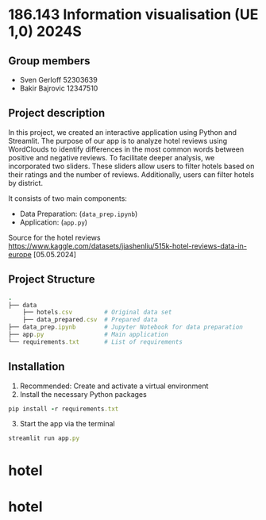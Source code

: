 # 186.143 Information visualisation (UE 1,0) 2024S

## Group members 
- Sven Gerloff 52303639
- Bakir Bajrovic 12347510

## Project description 
In this project, we created an interactive application using Python and Streamlit. The purpose of our app is to analyze 
hotel reviews using WordClouds to identify differences in the most common words between positive and negative reviews. 
To facilitate deeper analysis, we incorporated two sliders. These sliders allow users to filter hotels based on their 
ratings and the number of reviews. Additionally, users can filter hotels by district.

It consists of two main components:

- Data Preparation: (`data_prep.ipynb`) 
- Application:  (`app.py`) 

Source for the hotel reviews https://www.kaggle.com/datasets/jiashenliu/515k-hotel-reviews-data-in-europe [05.05.2024]

## Project Structure
```ruby
.
├── data 
    ├── hotels.csv         # Original data set
    ├── data_prepared.csv  # Prepared data
├── data_prep.ipynb        # Jupyter Notebook for data preparation
├── app.py                 # Main application
└── requirements.txt       # List of requirements
```

## Installation

1. Recommended: Create and activate a virtual environment
2. Install the necessary Python packages
```ruby
pip install -r requirements.txt
```
3. Start the app via the terminal
```ruby
streamlit run app.py
```

# hotel
# hotel
